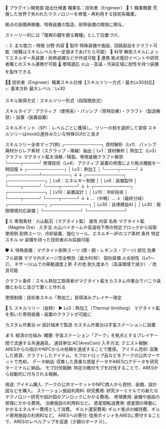 🧩 プラグイン開発部 提出仕様書
職業名：技術者（Engineer）
🔧 1. 職業概要
荒廃した世界で失われたテクノロジーを修復・再利用する技術系職業。

拠点の設備再稼働、特殊装置の製造、耐熱装備の開発に関与。

ストーリー的には「復興の鍵を握る職種」として位置づけ。

💡 2. 主な能力・特徴
分野	内容
🔨 製作	特殊装備や施設、回路部品をクラフト可能（他職はスキルレベルを一定値まであげたら可能）
🧪 科学	解放スキルによってエネルギー系装置・耐熱装備などが作成可能
🔁 連携	拠点復旧イベントや研究者職とのスキル連携が可能
🌡️ 環境適応	火山・高温・汚染区域に耐性を持つ装備を製作できる

🧑‍🔧 技術者（Engineer）職業スキル仕様【スキルツリー方式・最大Lv30対応】
📈 基本方針
最大レベル：Lv30

スキル取得方式：スキルツリー形式（段階開放式）

スキルタイプ：アクティブ（使用系）・パッシブ（常時効果）・クラフト（製造解禁）・設置（装置設置）

スキルポイント（SP）：レベルごとに獲得し、ツリーの枝を選択して習得 スキルツリーはmodの進捗みたいな特殊GUIだと良き

スキルツリー全体マップ(例)
                ┌────────────┐                                     資材解析（Lv1）	パッシブ	廃材からレア素材（スクラップ・導線）抽出
                │ Lv1：資材解析       │                             熱加工（Lv3）	クラフト	マグタイト鉱を溶解／精製、専用装備クラフト解禁
                └────┬─────┘                                       修理技術（Lv4）	アクティブ	装置の修復により拠点機能を一時回復
                     ↓
                ┌────────────┐
                │ Lv3：熱加工         │
                └────┬─────┘
                     ↓
        ┌──────────┴─────────┐
        ↓                      ↓
┌────────────┐      ┌────────────┐
│ Lv6：エネルギー制御 │      │ Lv6：装備製作         │
└────┬─────┘      └────┬─────┘
     ↓                         ↓
┌────────────┐      ┌────────────┐
│ Lv10：装置設計       │      │ Lv10：冷却技術         │
└────┬─────┘      └────┬─────┘
     ↓                         ↓
...（中略）...
          ↓（最終分岐）    
┌────────────┐      ┌────────────┐
│ Lv30：自律建設AI     │      │ Lv30：極限環境対応装備 │
└────────────┘      └────────────┘


🧱 3. 専用素材：火山鉱石（マグタイト鉱）
属性	内容
名称	マグタイト鉱（Magtite Ore）
入手法	火山バイオームや高温地下帯の特定ブロックから採取
使用例	耐熱スーツ、冷却装置、強化ツール、エネルギー炉のコア素材
条件	特定スキル or 装備を持った技術者のみ採掘可能

🛡️ 4. 特殊装備：マグタイト耐熱スーツ (頭・胴・レギンス・ブーツ)
部位	効果
フル装備	マグマ内ダメージ完全無効（最大60秒）
個別装備	火炎耐性（Lv1〜2）、ネザー/火山での移動速度上昇
その他	耐久度あり（高温環境で減少）／改良可能

クラフト条件：スキル熱加工取得者がマグタイト鉱をカスタム作業台でバニラ装備とおなじ並びで置くと作れる

使用制限：技術者スキル「熱加工」習得済みプレイヤー限定

🧠 5. スキルツリー（抜粋）
▶ Lv3：熱加工（Thermal Smithing）
マグタイト鉱を用いた専用装備・装置のクラフトが可能に

カスタム作業台 or 設計端末で製造 カスタム作業台は宇宙ステーションに設置

💰️ 6. 経済の仕組み:
概要: 宇宙ステーション「アーク」を拠点とするプレイヤー間で流通する共通通貨。
通貨単位:AC(AresCoin)
入手方法:
クエスト報酬: ARESからの指示やNPCからの依頼を達成することで獲得。
アイテム売却: 収集した資源、クラフトしたアイテム、モブのドロップ品などをアークの公共マーケットで売却。
データ納品: 収集した貴重な惑星データやARESログデータを研究ターミナルに納品。
モブ討伐報酬: 特定の敵対モブを討伐することで、ARESから自動的に付与される報酬。

用途:
アイテム購入: アークの公共マーケットやNPC商人から資材、装備、設計図などを購入。
ステーション施設利用料:
    研究費用: 研究ターミナルでの新たなテクノロジー研究や設計図のアンロックにかかる費用。
    修理費用: 装備や施設の修理にかかる費用。
    治療施設の利用料など。
惑星間転送費用: 惑星間の移動にかかるエネルギー費用として消費。
ギルド運営費用: ギルド拠点の維持費、ギルド専用施設の利用料など。
ARESへの寄付: 信用ポイントをARESに寄付することで、ARESのレベルアップを促進（少額のボーナス）。